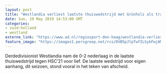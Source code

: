 ```yaml
---
layout: post
title: "Westlandia verliest laatste thuiswedstrijd met Grünholz als trainer"
date: Sun, 19 May 2019 14:53:00 GMT
categories: 
- zuid-holland 
- westland 
externe_link: "https://www.ad.nl/regiosport-den-haag/westlandia-verliest-laatste-thuiswedstrijd-met-grunholz-als-trainer~af02a7b3/"
feature_image: "https://images1.persgroep.net/rcs/DVB5pJlpTwfILSykFwjAM3WaLgg/diocontent/148762016/_fitwidth/400/?appId=21791a8992982cd8da851550a453bd7f&quality=0.7"
---
```


Derdedivisionist Westlandia nam de 0-2 nederlaag in de laatste thuiswedstrijd tegen HSC’21 voor lief. De laatste wedstrijd voor eigen aanhang, dit seizoen, stond vooral in het teken van afscheid.
